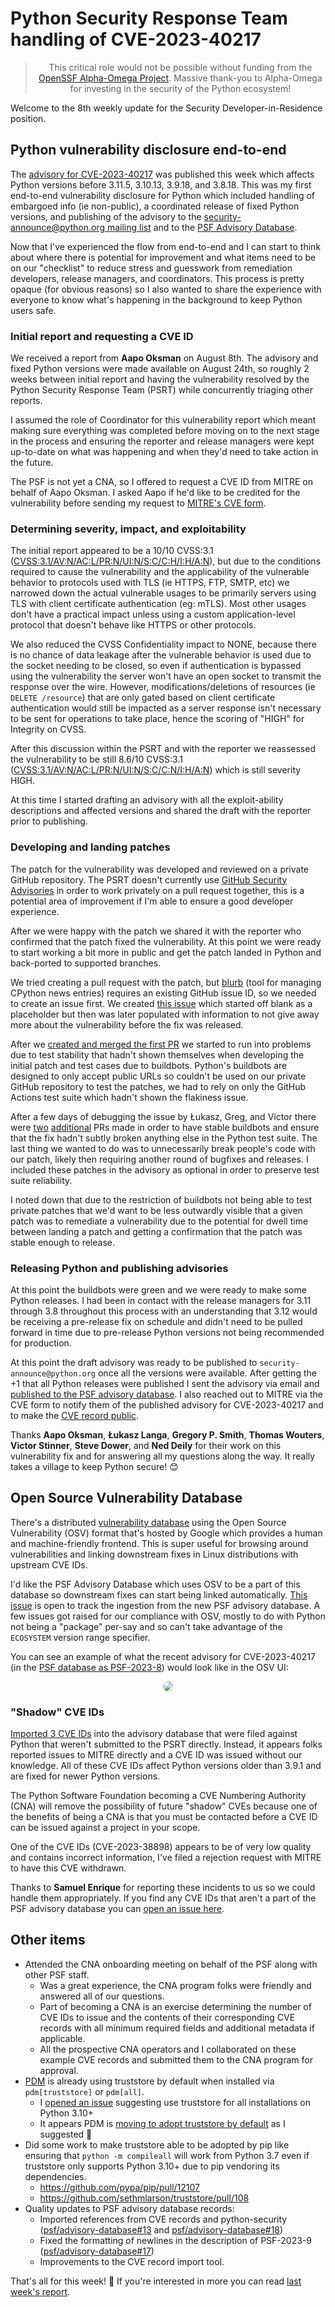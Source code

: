# Python Security Response Team handling of CVE-2023-40217

<blockquote>
  <center>This critical role would not be possible without funding from the <a href="https://alpha-omega.dev">OpenSSF Alpha-Omega Project</a>.
  Massive thank-you to Alpha-Omega for investing in the security of the Python ecosystem!</center>
</blockquote>

Welcome to the 8th weekly update for the Security Developer-in-Residence position.

## Python vulnerability disclosure end-to-end

The [advisory for CVE-2023-40217](https://mail.python.org/archives/list/security-announce@python.org/thread/PEPLII27KYHLF4AK3ZQGKYNCRERG4YXY/) was published this week which affects Python versions
before 3.11.5, 3.10.13, 3.9.18, and 3.8.18. This was my first end-to-end vulnerability disclosure for Python which
included handling of embargoed info (ie non-public), a coordinated release of fixed Python versions, and publishing of the advisory
to the [security-announce@python.org mailing list](https://mail.python.org/mailman3/lists/security-announce.python.org/)
and to the [PSF Advisory Database](https://github.com/psf/advisory-database).

Now that I've experienced the flow from end-to-end and I can start to think about where there is potential for improvement
and what items need to be on our "checklist" to reduce stress and guesswork from remediation developers,
release managers, and coordinators. This process is pretty opaque (for obvious reasons) so I also wanted to share
the experience with everyone to know what's happening in the background to keep Python users safe.

### Initial report and requesting a CVE ID

We received a report from **Aapo Oksman** on August 8th. The advisory and fixed Python versions were made available on August 24th,
so roughly 2 weeks between initial report and having the vulnerability resolved by the Python Security Response Team (PSRT)
while concurrently triaging other reports.

I assumed the role of Coordinator for this vulnerability report which meant making sure everything was completed before moving on to the next stage in the process and ensuring
the reporter and release managers were kept up-to-date on what was happening and when they'd need to take action in the future.

The PSF is not yet a CNA, so I offered to request a CVE ID from MITRE on behalf of Aapo Oksman. I asked Aapo if he'd like to be
credited for the vulnerability before sending my request to [MITRE's CVE form](https://cveform.mitre.org/).

### Determining severity, impact, and exploitability

The initial report appeared to be a 10/10 CVSS:3.1 ([CVSS:3.1/AV:N/AC:L/PR:N/UI:N/S:C/C:H/I:H/A:N](https://cvss.js.org/#CVSS:3.1/AV:N/AC:L/PR:N/UI:N/S:C/C:H/I:H/A:N)), but due to the conditions required to cause the vulnerability and
the applicability of the vulnerable behavior to protocols used with TLS (ie HTTPS, FTP, SMTP, etc) we narrowed down the
actual vulnerable usages to be primarily servers using TLS with client certificate authentication (eg: mTLS). Most other usages don't have a practical
impact unless using a custom application-level protocol that doesn't behave like HTTPS or other protocols.

We also reduced the CVSS Confidentiality impact to NONE, because there is no chance of data leakage after the vulnerable behavior is used due to
the socket needing to be closed, so even if authentication is bypassed using the vulnerability the server won't have an open socket
to transmit the response over the wire. However, modifications/deletions of resources (ie `DELETE /resource`) that are only gated based on client certificate authentication would still
be impacted as a server response isn't necessary to be sent for operations to take place, hence the scoring of "HIGH" for Integrity on CVSS.

After this discussion within the PSRT and with the reporter we reassessed the vulnerability to be still 8.6/10 CVSS:3.1 ([CVSS:3.1/AV:N/AC:L/PR:N/UI:N/S:C/C:N/I:H/A:N](https://cvss.js.org/#CVSS:3.1/AV:N/AC:L/PR:N/UI:N/S:C/C:N/I:H/A:N))
which is still severity HIGH.

At this time I started drafting an advisory with all the exploit-ability descriptions and affected versions and shared the draft with the reporter prior to publishing.

### Developing and landing patches

The patch for the vulnerability was developed and reviewed on a private GitHub repository. The PSRT doesn't currently use [GitHub Security Advisories](https://docs.github.com/en/code-security/security-advisories/repository-security-advisories/collaborating-in-a-temporary-private-fork-to-resolve-a-repository-security-vulnerability) in
order to work privately on a pull request together, this is a potential area of improvement if I'm able to ensure a good developer experience.

After we were happy with the patch we shared it with the reporter who confirmed that the patch fixed the vulnerability.
At this point we were ready to start working a bit more in public and get the patch landed in Python and back-ported to supported branches.

We tried creating a pull request with the patch, but [blurb](https://pypi.org/project/blurb/) (tool for managing CPython news entries) requires an existing GitHub issue ID,
so we needed to create an issue first. We created [this issue](https://github.com/python/cpython/issues/108310) which started off blank as a placeholder but then was later populated with information to not give away
more about the vulnerability before the fix was released.

After we [created and merged the first PR](https://github.com/python/cpython/pull/108315) we started to run into problems due to test stability that hadn't shown themselves when developing the initial patch and test cases due
to buildbots. Python's buildbots are designed to only accept public URLs so couldn't be used on our private GitHub repository to test the patches, we had to rely on only
the GitHub Actions test suite which hadn't shown the flakiness issue.

After a few days of debugging the issue by Łukasz, Greg, and Victor there were [two](https://github.com/python/cpython/pull/108344) [additional](https://github.com/python/cpython/pull/108370) PRs made in order to have stable buildbots and ensure that the fix hadn't subtly broken
anything else in the Python test suite. The last thing we wanted to do was to unnecessarily break people's code with our patch, likely then requiring  another round of bugfixes and releases. I included these patches in the advisory as optional in order to preserve test suite reliability.

I noted down that due to the restriction of buildbots not being able to test private patches that we'd want to be less outwardly visible that a given patch was to remediate a vulnerability due to the potential for dwell time between
landing a patch and getting a confirmation that the patch was stable enough to release.

### Releasing Python and publishing advisories

At this point the buildbots were green and we were ready to make some Python releases. I had been in contact with the release managers for 3.11 through 3.8 throughout this process
with an understanding that 3.12 would be receiving a pre-release fix on schedule and didn't need to be pulled forward in time due to pre-release Python versions not being recommended for production.

At this point the draft advisory was ready to be published to `security-announce@python.org` once all the versions were available. After getting the +1 that all Python releases were published
I sent the advisory via email and [published to the PSF advisory database](https://github.com/psf/advisory-database/pull/16). I also reached out to MITRE via the CVE form to notify them of the published advisory for CVE-2023-40217 and to make the [CVE record
public](https://nvd.nist.gov/vuln/detail/CVE-2023-40217).

Thanks **Aapo Oksman**, **Łukasz Langa**, **Gregory P. Smith**, **Thomas Wouters**, **Victor Stinner**, **Steve Dower**, and **Ned Deily** for their work on this vulnerability fix and for answering all my questions along the way.
It really takes a village to keep Python secure! 😊

## Open Source Vulnerability Database

There's a distributed [vulnerability database](https://osv.dev/) using the Open Source Vulnerability (OSV) format
that's hosted by Google which provides a human and machine-friendly frontend. This is super useful for
browsing around vulnerabilities and linking downstream fixes in Linux distributions with upstream CVE IDs.

I'd like the PSF Advisory Database which uses OSV to be a part of this database so downstream fixes can start being
linked automatically. [This issue](https://github.com/google/osv.dev/issues/1552) is open to track the ingestion from the new PSF advisory database.
A few issues got raised for our compliance with OSV, mostly to do with Python not being a "package" per-say and so can't take advantage
of the `ECOSYSTEM` version range specifier.

You can see an example of what the recent advisory for CVE-2023-40217 (in the [PSF database as PSF-2023-8](https://github.com/psf/advisory-database/blob/main/advisories/python/PSF-2023-8.json))
would look like in the OSV UI:

<div><center><img style="border-radius: 1em; max-width: 100%;" src="https://user-images.githubusercontent.com/18519037/263330616-f5207098-18e0-4f20-b829-52a954cfbea4.png"/></center></div>

### "Shadow" CVE IDs

[Imported 3 CVE IDs](https://github.com/psf/advisory-database/pull/14) into the advisory database that
were filed against Python that weren't submitted to the PSRT directly. Instead, it appears folks
reported issues to MITRE directly and a CVE ID was issued without our knowledge. All of these CVE IDs
affect Python versions older than 3.9.1 and are fixed for newer Python versions.

The Python Software Foundation becoming a CVE Numbering Authority (CNA) will remove the possibility of future "shadow" CVEs
because one of the benefits of being a CNA is that you must be contacted before a CVE ID can be issued
against a project in your scope.

One of the CVE IDs (CVE-2023-38898) appears to be of very low quality and contains incorrect information, I've
filed a rejection request with MITRE to have this CVE withdrawn.

Thanks to **Samuel Enrique** for reporting these incidents to us so we could handle them appropriately.
If you find any CVE IDs that aren't a part of the PSF advisory database you can [open an issue here](https://github.com/psf/advisory-database/issues/new/choose).

## Other items

* Attended the CNA onboarding meeting on behalf of the PSF along with other PSF staff.
  * Was a great experience, the CNA program folks were friendly and answered all of our questions.
  * Part of becoming a CNA is an exercise determining the number of CVE IDs to issue and the contents of their
    corresponding CVE records with all minimum required fields and additional metadata if applicable.
  * All the prospective CNA operators and I collaborated on these example CVE records and submitted
    them to the CNA program for approval.
* [PDM](https://github.com/pdm-project/pdm) is already using truststore by default when installed via `pdm[truststore]` or `pdm[all]`.
  * I [opened an issue](https://github.com/pdm-project/pdm/issues/2195) suggesting use truststore for all installations on Python 3.10+
  * It appears PDM is [moving to adopt truststore by default](https://github.com/pdm-project/pdm/pull/2200) as I suggested 🚀
* Did some work to make truststore able to be adopted by pip like ensuring that `python -m compileall` will work from Python 3.7 even if truststore only supports Python 3.10+ due to pip vendoring its dependencies.
  * https://github.com/pypa/pip/pull/12107
  * https://github.com/sethmlarson/truststore/pull/108
* Quality updates to PSF advisory database records:
  * Imported references from CVE records and python-security ([psf/advisory-database#13](https://github.com/psf/advisory-database/pull/13) and [psf/advisory-database#18](https://github.com/psf/advisory-database/pull/18))
  * Fixed the formatting of newlines in the description of PSF-2023-9 ([psf/advisory-database#17](https://github.com/psf/advisory-database/pull/17))
  * Improvements to the CVE record import tool.

That's all for this week! 👋 If you're interested in more you can read [last week's report](http://sethmlarson.dev/security-developer-in-residence-weekly-report-7).

